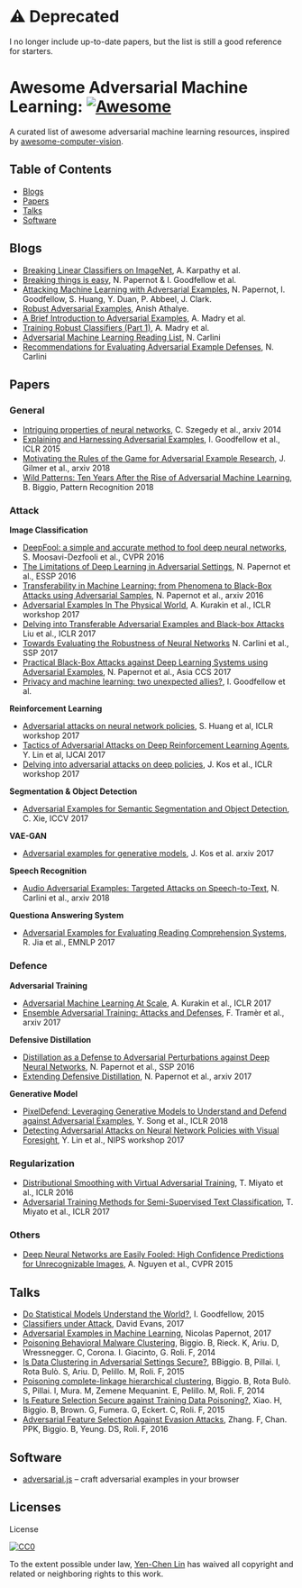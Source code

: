 # :warning: Deprecated
I no longer include up-to-date papers, but the list is still a good reference for starters.


# Awesome Adversarial Machine Learning: [![Awesome](https://cdn.rawgit.com/sindresorhus/awesome/d7305f38d29fed78fa85652e3a63e154dd8e8829/media/badge.svg)](https://github.com/sindresorhus/awesome)
A curated list of awesome adversarial machine learning resources, inspired by [awesome-computer-vision](https://github.com/jbhuang0604/awesome-computer-vision).

## Table of Contents

 - [Blogs](#blogs)
 - [Papers](#papers)
 - [Talks](#talks)
 - [Software](#software)


## Blogs
 * [Breaking Linear Classifiers on ImageNet](http://karpathy.github.io/2015/03/30/breaking-convnets/), A. Karpathy et al.
 * [Breaking things is easy](http://www.cleverhans.io/security/privacy/ml/2016/12/16/breaking-things-is-easy.html), N. Papernot & I. Goodfellow et al.
 * [Attacking Machine Learning with Adversarial Examples](https://blog.openai.com/adversarial-example-research/), N. Papernot, I. Goodfellow, S. Huang, Y. Duan, P. Abbeel, J. Clark.
 * [Robust Adversarial Examples](https://blog.openai.com/robust-adversarial-inputs/), Anish Athalye.
 * [A Brief Introduction to Adversarial Examples](http://people.csail.mit.edu/madry/lab/blog/adversarial/2018/07/06/adversarial_intro/), A. Madry et al.
 * [Training Robust Classifiers (Part 1)](http://people.csail.mit.edu/madry/lab/blog/adversarial/2018/07/11/robust_optimization_part1/), A. Madry et al.
 * [Adversarial Machine Learning Reading List](https://nicholas.carlini.com/writing/2018/adversarial-machine-learning-reading-list.html), N. Carlini
 * [Recommendations for Evaluating Adversarial Example Defenses](https://nicholas.carlini.com/writing/2018/evaluating-adversarial-example-defenses.html), N. Carlini

 
## Papers
### General
 * [Intriguing properties of neural networks](https://arxiv.org/abs/1312.6199), C. Szegedy et al., arxiv 2014
 * [Explaining and Harnessing Adversarial Examples](https://arxiv.org/abs/1412.6572), I. Goodfellow et al., ICLR 2015
 * [Motivating the Rules of the Game for Adversarial Example Research](https://arxiv.org/abs/1807.06732), J. Gilmer et al., arxiv 2018
 * [Wild Patterns: Ten Years After the Rise of Adversarial Machine Learning](https://arxiv.org/abs/1712.03141), B. Biggio, Pattern Recognition 2018

### Attack
**Image Classification**

 * [DeepFool: a simple and accurate method to fool deep neural networks](https://arxiv.org/abs/1511.04599), S. Moosavi-Dezfooli et al., CVPR 2016
 * [The Limitations of Deep Learning in Adversarial Settings](https://arxiv.org/abs/1511.07528), N. Papernot et al., ESSP 2016
 * [Transferability in Machine Learning: from Phenomena to Black-Box Attacks using Adversarial Samples](https://arxiv.org/abs/1605.07277), N. Papernot et al., arxiv 2016
 * [Adversarial Examples In The Physical World](https://arxiv.org/pdf/1607.02533v3.pdf), A. Kurakin et al., ICLR workshop 2017 
 * [Delving into Transferable Adversarial Examples and Black-box Attacks](https://arxiv.org/abs/1611.02770) Liu et al., ICLR 2017
 * [Towards Evaluating the Robustness of Neural Networks](https://arxiv.org/abs/1608.04644) N. Carlini et al., SSP 2017
 * [Practical Black-Box Attacks against Deep Learning Systems using Adversarial Examples](https://arxiv.org/abs/1602.02697), N. Papernot et al., Asia CCS 2017
 * [Privacy and machine learning: two unexpected allies?](http://www.cleverhans.io/privacy/2018/04/29/privacy-and-machine-learning.html), I. Goodfellow et al.

**Reinforcement Learning**

* [Adversarial attacks on neural network policies](https://arxiv.org/abs/1702.02284), S. Huang et al, ICLR workshop 2017
* [Tactics of Adversarial Attacks on Deep Reinforcement Learning Agents](https://arxiv.org/abs/1703.06748), Y. Lin et al, IJCAI 2017
* [Delving into adversarial attacks on deep policies](https://arxiv.org/abs/1705.06452), J. Kos et al., ICLR workshop 2017

**Segmentation & Object Detection**

* [Adversarial Examples for Semantic Segmentation and Object Detection](https://arxiv.org/pdf/1703.08603.pdf), C. Xie, ICCV 2017

**VAE-GAN**

* [Adversarial examples for generative models](https://arxiv.org/abs/1702.06832), J. Kos et al. arxiv 2017

**Speech Recognition**

* [Audio Adversarial Examples: Targeted Attacks on Speech-to-Text](https://arxiv.org/abs/1801.01944), N. Carlini et al., arxiv 2018

**Questiona Answering System**

* [Adversarial Examples for Evaluating Reading Comprehension Systems](https://arxiv.org/abs/1707.07328), R. Jia et al., EMNLP 2017

### Defence

**Adversarial Training**

* [Adversarial Machine Learning At Scale](https://arxiv.org/pdf/1611.01236.pdf), A. Kurakin et al., ICLR 2017
* [Ensemble Adversarial Training: Attacks and Defenses](https://arxiv.org/abs/1705.07204), F. Tramèr et al., arxiv 2017

**Defensive Distillation**
* [Distillation as a Defense to Adversarial Perturbations against Deep Neural Networks](https://arxiv.org/pdf/1511.04508.pdf), N. Papernot et al., SSP 2016
* [Extending Defensive Distillation](https://arxiv.org/abs/1705.05264), N. Papernot et al., arxiv 2017

**Generative Model**
* [PixelDefend: Leveraging Generative Models to Understand and Defend against Adversarial Examples](https://arxiv.org/abs/1710.10766), Y. Song et al., ICLR 2018
* [Detecting Adversarial Attacks on Neural Network Policies with Visual Foresight](https://arxiv.org/abs/1710.00814), Y. Lin et al., NIPS workshop 2017

### Regularization
 * [Distributional Smoothing with Virtual Adversarial Training](https://arxiv.org/abs/1507.00677), T. Miyato et al., ICLR 2016
 * [Adversarial Training Methods for Semi-Supervised Text Classification](https://arxiv.org/abs/1605.07725), T. Miyato et al., ICLR 2017

### Others
 * [Deep Neural Networks are Easily Fooled: High Confidence Predictions for Unrecognizable Images](https://arxiv.org/abs/1412.1897), A. Nguyen et al., CVPR 2015
 
## Talks
 * [Do Statistical Models Understand the World?](https://www.youtube.com/watch?v=Pq4A2mPCB0Y), I. Goodfellow, 2015
 * [Classifiers under Attack](https://www.usenix.org/conference/enigma2017/conference-program/presentation/evans), David Evans, 2017
  * [Adversarial Examples in Machine Learning](https://www.usenix.org/conference/enigma2017/conference-program/presentation/papernot), Nicolas Papernot, 2017
  * [Poisoning Behavioral Malware Clustering](http://pralab.diee.unica.it/en/node/1121), Biggio. B, Rieck. K, Ariu. D, Wressnegger. C, Corona. I. Giacinto, G. Roli. F, 2014
  * [Is Data Clustering in Adversarial Settings Secure?](http://pralab.diee.unica.it/en/node/955), BBiggio. B, Pillai. I, Rota Bulò. S, Ariu. D, Pelillo. M, Roli. F, 2015
  * [Poisoning complete-linkage hierarchical clustering](http://pralab.diee.unica.it/en/node/1089), Biggio. B, Rota Bulò. S, Pillai. I, Mura. M, Zemene Mequanint. E, Pelillo. M, Roli. F, 2014
  * [Is Feature Selection Secure against Training Data Poisoning?](https://pralab.diee.unica.it/en/node/1191), Xiao. H, Biggio. B, Brown. G, Fumera. G, Eckert. C, Roli. F, 2015
  * [Adversarial Feature Selection Against Evasion Attacks](https://pralab.diee.unica.it/en/node/1188), 	Zhang. F, Chan. PPK, Biggio. B, Yeung. DS, Roli. F, 2016

## Software
  * [adversarial.js](https://github.com/kennysong/adversarial.js) – craft adversarial examples in your browser

## Licenses
License

[![CC0](http://i.creativecommons.org/p/zero/1.0/88x31.png)](http://creativecommons.org/publicdomain/zero/1.0/)

To the extent possible under law, [Yen-Chen Lin](http://yclin.me/) has waived all copyright and related or neighboring rights to this work.
